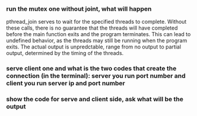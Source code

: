 ### run the mutex one without joint, what will happen
pthread_join serves to wait for the specified threads to complete. Without these calls, there is no guarantee that the threads will have completed before the main function exits and the program terminates. This can lead to undefined behavior, as the threads may still be running when the program exits. The actual output is unpredctable, range from no output to partial output, determined by the timing of the threads.

### serve client one and what is the two codes that create the connection (in the terminal): server you run port number and client you run server ip and port number

### show the code for serve and client side, ask what will be the output